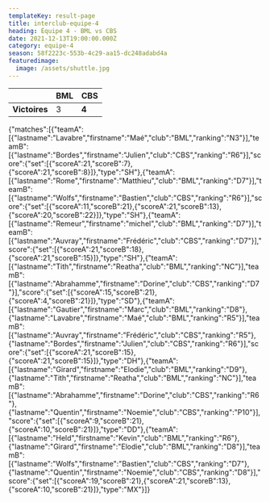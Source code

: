 ```yaml
---
templateKey: result-page
title: interclub-equipe-4
heading: Équipe 4 - BML vs CBS
date: 2021-12-13T19:00:00.000Z
category: equipe-4
season: 58f2223c-553b-4c29-aa15-dc248adabd4a
featuredimage:
  image: /assets/shuttle.jpg
---
```

|               | BML   | CBS |
| ------------- | ----- | --- |
| **Victoires** | 3 | **4**   |

<scoreboard>{"matches":[{"teamA":[{"lastname":"Lavabre","firstname":"Maé","club":"BML","ranking":"N3"}],"teamB":[{"lastname":"Bordes","firstname":"Julien","club":"CBS","ranking":"R6"}],"score":{"set":[{"scoreA":21,"scoreB":7},{"scoreA":21,"scoreB":8}]},"type":"SH"},{"teamA":[{"lastname":"Rome","firstname":"Matthieu","club":"BML","ranking":"D7"}],"teamB":[{"lastname":"Wolfs","firstname":"Bastien","club":"CBS","ranking":"R6"}],"score":{"set":[{"scoreA":11,"scoreB":21},{"scoreA":21,"scoreB":13},{"scoreA":20,"scoreB":22}]},"type":"SH"},{"teamA":[{"lastname":"Remeur","firstname":"michel","club":"BML","ranking":"D7"}],"teamB":[{"lastname":"Auvray","firstname":"Frédéric","club":"CBS","ranking":"D7"}],"score":{"set":[{"scoreA":21,"scoreB":18},{"scoreA":21,"scoreB":15}]},"type":"SH"},{"teamA":[{"lastname":"Tith","firstname":"Reatha","club":"BML","ranking":"NC"}],"teamB":[{"lastname":"Abrahamme","firstname":"Dorine","club":"CBS","ranking":"D7"}],"score":{"set":[{"scoreA":15,"scoreB":21},{"scoreA":4,"scoreB":21}]},"type":"SD"},{"teamA":[{"lastname":"Gautier","firstname":"Marc","club":"BML","ranking":"D8"},{"lastname":"Lavabre","firstname":"Maé","club":"BML","ranking":"R5"}],"teamB":[{"lastname":"Auvray","firstname":"Frédéric","club":"CBS","ranking":"R5"},{"lastname":"Bordes","firstname":"Julien","club":"CBS","ranking":"R6"}],"score":{"set":[{"scoreA":21,"scoreB":15},{"scoreA":21,"scoreB":15}]},"type":"DH"},{"teamA":[{"lastname":"Girard","firstname":"Elodie","club":"BML","ranking":"D9"},{"lastname":"Tith","firstname":"Reatha","club":"BML","ranking":"NC"}],"teamB":[{"lastname":"Abrahamme","firstname":"Dorine","club":"CBS","ranking":"R6"},{"lastname":"Quentin","firstname":"Noemie","club":"CBS","ranking":"P10"}],"score":{"set":[{"scoreA":9,"scoreB":21},{"scoreA":10,"scoreB":21}]},"type":"DD"},{"teamA":[{"lastname":"Held","firstname":"Kevin","club":"BML","ranking":"R6"},{"lastname":"Girard","firstname":"Elodie","club":"BML","ranking":"D8"}],"teamB":[{"lastname":"Wolfs","firstname":"Bastien","club":"CBS","ranking":"D7"},{"lastname":"Quentin","firstname":"Noemie","club":"CBS","ranking":"D8"}],"score":{"set":[{"scoreA":19,"scoreB":21},{"scoreA":21,"scoreB":13},{"scoreA":10,"scoreB":21}]},"type":"MX"}]}</scoreboard>